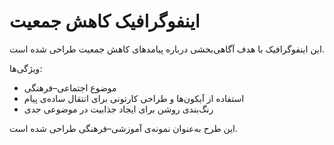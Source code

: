 # اینفوگرافیک کاهش جمعیت

این اینفوگرافیک با هدف آگاهی‌بخشی درباره پیامدهای کاهش جمعیت طراحی شده است.  

ویژگی‌ها:
- موضوع اجتماعی–فرهنگی
- استفاده از آیکون‌ها و طراحی کارتونی برای انتقال ساده‌ی پیام
- رنگ‌بندی روشن برای ایجاد جذابیت در موضوعی جدی

 این طرح به‌عنوان نمونه‌ی آموزشی–فرهنگی طراحی شده است.

